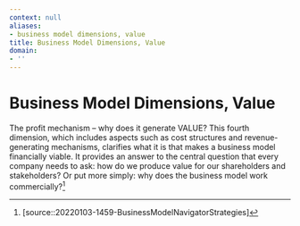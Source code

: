 ```yaml
---
context: null
aliases:
- business model dimensions, value
title: Business Model Dimensions, Value
domain:
- ''
---
```


# Business Model Dimensions, Value

The profit mechanism – why does it generate VALUE? This fourth dimension, which includes aspects such as cost structures and revenue-generating mechanisms, clarifies what it is that makes a business model financially viable. It provides an answer to the central question that every company needs to ask: how do we produce value for our shareholders and stakeholders? Or put more simply: why does the business model work commercially?[^1]

[^1]: [source::20220103-1459-BusinessModelNavigatorStrategies]
